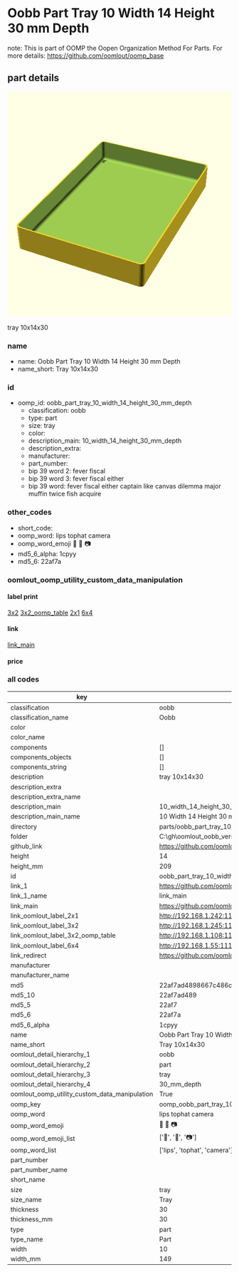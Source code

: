 # Oobb Part Tray 10 Width 14 Height 30 mm Depth  

note: This is part of OOMP the Oopen Organization Method For Parts. For more details: https://github.com/oomlout/oomp_base

##  part details
  

[![](3dpr.png)](3dpr.png)

tray 10x14x30



### name
* name: Oobb Part Tray 10 Width 14 Height 30 mm Depth
* name_short: Tray 10x14x30 
### id
* oomp_id: oobb_part_tray_10_width_14_height_30_mm_depth
  * classification: oobb
  * type: part
  * size: tray
  * color: 
  * description_main: 10_width_14_height_30_mm_depth
  * description_extra: 
  * manufacturer: 
  * part_number: 
  * bip 39 word 2: fever fiscal
  * bip 39 word 3: fever fiscal either
  * bip 39 word: fever fiscal either captain like canvas dilemma major muffin twice fish acquire

### other_codes
* short_code: 
* oomp_word: lips tophat camera
* oomp_word_emoji :lips: :tophat: :camera:
* md5_6_alpha: 1cpyy
* md5_6: 22af7a






### oomlout_oomp_utility_custom_data_manipulation
#### label print
[3x2](http://192.168.1.245:1112/?label=oomp%201cpyy)
[3x2_oomp_table](http://192.168.1.108:1112/?label=oomp%201cpyy)
[2x1](http://192.168.1.242:1112/?label=oomp%201cpyy)
[6x4](http://192.168.1.55:1112/?label=oomp%201cpyy)    

#### link

[link_main](https://github.com/oomlout/oomlout_oobb_version_4_generated_parts/tree/main/navigation_oomp/oobb/part/tray/10_width_14_height_30_mm_depth/part)                              

#### price







### all codes 
| key | value |  
| --- | --- |  
| classification | oobb |  
| classification_name | Oobb |  
| color |  |  
| color_name |  |  
| components | [] |  
| components_objects | [] |  
| components_string | [] |  
| description | tray 10x14x30 |  
| description_extra |  |  
| description_extra_name |  |  
| description_main | 10_width_14_height_30_mm_depth |  
| description_main_name | 10 Width 14 Height 30 mm Depth |  
| directory | parts/oobb_part_tray_10_width_14_height_30_mm_depth |  
| folder | C:\gh\oomlout_oobb_version_4_generated_parts\parts\oobb_part_tray_10_width_14_height_30_mm_depth |  
| github_link | https://github.com/oomlout/oomlout_oomp_part_src/tree/main/parts/oobb_part_tray_10_width_14_height_30_mm_depth |  
| height | 14 |  
| height_mm | 209 |  
| id | oobb_part_tray_10_width_14_height_30_mm_depth |  
| link_1 | https://github.com/oomlout/oomlout_oobb_version_4_generated_parts/tree/main/navigation_oomp/oobb/part/tray/10_width_14_height_30_mm_depth/part |  
| link_1_name | link_main |  
| link_main | https://github.com/oomlout/oomlout_oobb_version_4_generated_parts/tree/main/navigation_oomp/oobb/part/tray/10_width_14_height_30_mm_depth/part |  
| link_oomlout_label_2x1 | http://192.168.1.242:1112/?label=oomp%201cpyy |  
| link_oomlout_label_3x2 | http://192.168.1.245:1112/?label=oomp%201cpyy |  
| link_oomlout_label_3x2_oomp_table | http://192.168.1.108:1112/?label=oomp%201cpyy |  
| link_oomlout_label_6x4 | http://192.168.1.55:1112/?label=oomp%201cpyy |  
| link_redirect | https://github.com/oomlout/oomlout_oobb_version_4_generated_parts/tree/main/parts/oobb_tray_10_14_30 |  
| manufacturer |  |  
| manufacturer_name |  |  
| md5 | 22af7ad4898667c486c0d2228e15e2ab |  
| md5_10 | 22af7ad489 |  
| md5_5 | 22af7 |  
| md5_6 | 22af7a |  
| md5_6_alpha | 1cpyy |  
| name | Oobb Part Tray 10 Width 14 Height 30 mm Depth |  
| name_short | Tray 10x14x30  |  
| oomlout_detail_hierarchy_1 | oobb |  
| oomlout_detail_hierarchy_2 | part |  
| oomlout_detail_hierarchy_3 | tray |  
| oomlout_detail_hierarchy_4 | 30_mm_depth |  
| oomlout_oomp_utility_custom_data_manipulation | True |  
| oomp_key | oomp_oobb_part_tray_10_width_14_height_30_mm_depth |  
| oomp_word | lips tophat camera |  
| oomp_word_emoji | :lips: :tophat: :camera: |  
| oomp_word_emoji_list | [':lips:', ':tophat:', ':camera:'] |  
| oomp_word_list | ['lips', 'tophat', 'camera'] |  
| part_number |  |  
| part_number_name |  |  
| short_name |  |  
| size | tray |  
| size_name | Tray |  
| thickness | 30 |  
| thickness_mm | 30 |  
| type | part |  
| type_name | Part |  
| width | 10 |  
| width_mm | 149 |  
